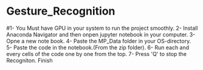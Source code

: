 # Gesture_Recognition

#1- You Must have GPU in your system to run the project smoothly.
2- Install Anaconda Navigator and then onpen jupyter notebook in your computer.
3- Opne a new note book.
4- Paste the MP_Data folder in your OS-directory.
5- Paste the code in the notebook.(From the zip folder).
6- Run each and every cells of the code one by one from the top.
7- Press 'Q' to stop the Recogniton.
Finish
